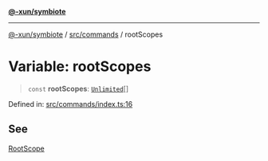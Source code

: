 [**@-xun/symbiote**](../../../README.md)

***

[@-xun/symbiote](../../../README.md) / [src/commands](../README.md) / rootScopes

# Variable: rootScopes

> `const` **rootScopes**: [`Unlimited`](../../configure/enumerations/UnlimitedGlobalScope.md#unlimited)[]

Defined in: [src/commands/index.ts:16](https://github.com/Xunnamius/symbiote/blob/32027a085b8c7c4a98bb8de413916d57db0fd040/src/commands/index.ts#L16)

## See

[RootScope](../../configure/enumerations/UnlimitedGlobalScope.md)
